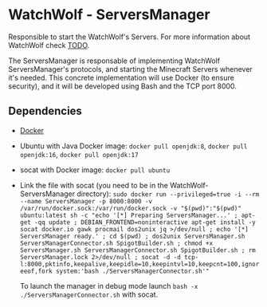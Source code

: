 # WatchWolf - ServersManager
Responsible to start the WatchWolf's Servers. For more information about WatchWolf check [TODO](https://github.com/rogermiranda1000).

The ServersManager is responsable of implementing WatchWolf ServersManager's protocols, and starting the Minecraft Servers whenever it's needed. This concrete implementation will use Docker (to ensure security), and it will be developed using Bash and the TCP port 8000.


## Dependencies

- [Docker](https://www.docker.com/get-started/)
- Ubuntu with Java Docker image: `docker pull openjdk:8`, `docker pull openjdk:16`, `docker pull openjdk:17`
- socat with Docker image: `docker pull ubuntu`
- Link the file with socat (you need to be in the WatchWolf-ServersManager directory):
  `sudo docker run --privileged=true -i --rm --name ServersManager -p 8000:8000 -v /var/run/docker.sock:/var/run/docker.sock -v "$(pwd)":"$(pwd)" ubuntu:latest sh -c "echo '[*] Preparing ServersManager...' ; apt-get -qq update ; DEBIAN_FRONTEND=noninteractive apt-get install -y socat docker.io gawk procmail dos2unix jq >/dev/null ; echo '[*] ServersManager ready.' ; cd $(pwd) ; dos2unix ServersManager.sh ServersManagerConnector.sh SpigotBuilder.sh ; chmod +x ServersManager.sh ServersManagerConnector.sh SpigotBuilder.sh ; rm ServersManager.lock 2>/dev/null ; socat -d -d tcp-l:8000,pktinfo,keepalive,keepidle=10,keepintvl=10,keepcnt=100,ignoreeof,fork system:'bash ./ServersManagerConnector.sh'"`
  
  To launch the manager in debug mode launch `bash -x ./ServersManagerConnector.sh` with socat.